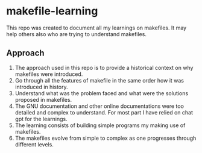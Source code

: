 # makefile-learning
This repo was created to document all my learnings on makefiles. It may help others also who are trying to understand makefiles.

## Approach
1. The approach used in this repo is to provide a historical context on why makefiles were introduced.
2. Go through all the features of makefile in the same order how it was introduced in history.
3. Understand what was the problem faced and what were the solutions proposed in makefiles.
4. The GNU documentation and other online documentations were too detailed and complex to understand. For most part I have relied on chat gpt for the learnings.
5. The learning consists of building simple programs my making use of makefiles.
6. The makefiles evolve from simple to complex as one progresses through different levels.
